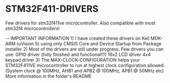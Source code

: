 # STM32F411-DRIVERS
Few drivers for stm32f411ve microcontroller. Also compatible with most stm32f4 microcontrollers!

-- IMPORTANT INFORMATION
	1)
	I have created these drivers on Keil MDK-ARM (uVision 5) using only CMSIS Core and Device Startup from Package installer
	2)
	Most of the drivers are still under progress. Few drivers you can use:
		GPIO driver (fully finished and functional!!!)
		16x2 LCD driver
		4x4 keypad driver
	3) The MAX-CLOCK-CONFIGURATION helps your STM32F411VE microcontroller to run at highest clock configuration allowed.
		(System clock @ 100MHz, AHB1 and APB2 @ 100MHz, APB1 @ 50MHz etc)
		More information in the folder's README